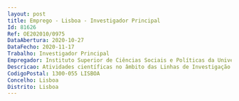 ```yaml
--- 
layout: post
title: Emprego - Lisboa - Investigador Principal
Id: 81626
Ref: OE202010/0975
DataAbertura: 2020-10-27
DataFecho: 2020-11-17
Trabalho: Investigador Principal
Empregador: Instituto Superior de Ciências Sociais e Políticas da Universidade de Lisboa
Descricao: Atividades científicas no âmbito das Linhas de Investigação do CIEG, nomeadamente através da participação na conceção e desenvolvimento de programas de investigação  conceção, coordenação e execução de projetos de investigação e desenvolvimento  produção de artigos científicos, capítulos de livros e livros de carácter nacional e internacional  promoção de candidaturas a projetos nacionais e internacionais  desenvolvimento de ações de formação no âmbito da metodologia da investigação científica e desenvolvimento  acompanhamento dos trabalhos de investigação desenvolvidos pelos as bolseiros as, pelos as estagiários as de investigação e pelos as assistentes de investigação e participar na sua formação  orientação e participação em programas de formação da instituição  colaboração em atividades de docência no âmbito do ISCSP ULisboa, nos termos da alínea e) do artigo 7.º do Decreto Lei 57 2016, de 29 de agosto, na sua redação atual.
CodigoPostal: 1300-055 LISBOA
Concelho: Lisboa
Distrito: Lisboa
--- 
```

